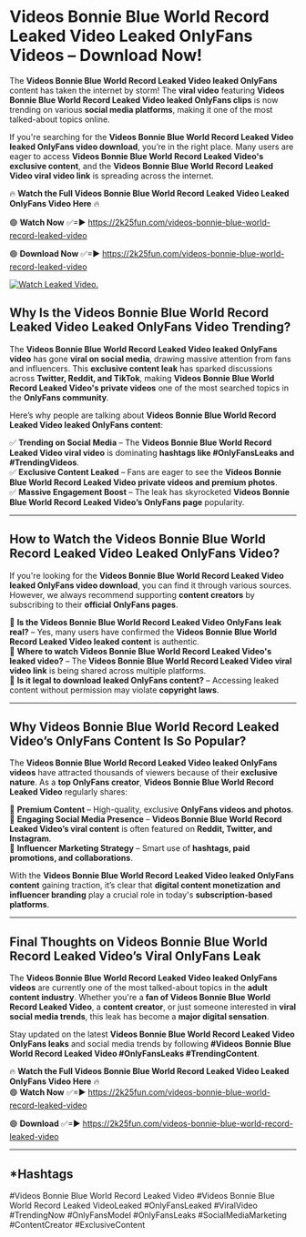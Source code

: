 # Videos Bonnie Blue World Record Leaked Video Leaked OnlyFans Videos – Download Now!

The **Videos Bonnie Blue World Record Leaked Video leaked OnlyFans** content has taken the internet by storm! The **viral video** featuring **Videos Bonnie Blue World Record Leaked Video leaked OnlyFans clips** is now trending on various **social media platforms**, making it one of the most talked-about topics online.  

If you're searching for the **Videos Bonnie Blue World Record Leaked Video leaked OnlyFans video download**, you’re in the right place. Many users are eager to access **Videos Bonnie Blue World Record Leaked Video's exclusive content**, and the **Videos Bonnie Blue World Record Leaked Video viral video link** is spreading across the internet.  

🔥 **Watch the Full Videos Bonnie Blue World Record Leaked Video Leaked OnlyFans Video Here** 🔥  

🟢 **Watch Now** ✅=► https://2k25fun.com/videos-bonnie-blue-world-record-leaked-video

🟢 **Download Now** ✅=► https://2k25fun.com/videos-bonnie-blue-world-record-leaked-video

[![Watch Leaked Video.](https://miro.medium.com/v2/resize:fit:828/format:webp/1*cilzJN44JGOrTw9NJCrNHA.gif "Watch Leaked Video")](https://2k25fun.com/videos-bonnie-blue-world-record-leaked-video)

## **Why Is the Videos Bonnie Blue World Record Leaked Video Leaked OnlyFans Video Trending?**  

The **Videos Bonnie Blue World Record Leaked Video leaked OnlyFans video** has gone **viral on social media**, drawing massive attention from fans and influencers. This **exclusive content leak** has sparked discussions across **Twitter, Reddit, and TikTok**, making **Videos Bonnie Blue World Record Leaked Video's private videos** one of the most searched topics in the **OnlyFans community**.  

Here’s why people are talking about **Videos Bonnie Blue World Record Leaked Video leaked OnlyFans content**:  

✅ **Trending on Social Media** – The **Videos Bonnie Blue World Record Leaked Video viral video** is dominating **hashtags like #OnlyFansLeaks and #TrendingVideos**.  
✅ **Exclusive Content Leaked** – Fans are eager to see the **Videos Bonnie Blue World Record Leaked Video private videos and premium photos**.  
✅ **Massive Engagement Boost** – The leak has skyrocketed **Videos Bonnie Blue World Record Leaked Video’s OnlyFans page** popularity.  

---

## **How to Watch the Videos Bonnie Blue World Record Leaked Video Leaked OnlyFans Video?**  

If you're looking for the **Videos Bonnie Blue World Record Leaked Video leaked OnlyFans video download**, you can find it through various sources. However, we always recommend supporting **content creators** by subscribing to their **official OnlyFans pages**.  

🔹 **Is the Videos Bonnie Blue World Record Leaked Video OnlyFans leak real?** – Yes, many users have confirmed the **Videos Bonnie Blue World Record Leaked Video leaked content** is authentic.  
🔹 **Where to watch Videos Bonnie Blue World Record Leaked Video's leaked video?** – The **Videos Bonnie Blue World Record Leaked Video viral video link** is being shared across multiple platforms.  
🔹 **Is it legal to download leaked OnlyFans content?** – Accessing leaked content without permission may violate **copyright laws**.  

---

## **Why Videos Bonnie Blue World Record Leaked Video’s OnlyFans Content Is So Popular?**  

The **Videos Bonnie Blue World Record Leaked Video leaked OnlyFans videos** have attracted thousands of viewers because of their **exclusive nature**. As a **top OnlyFans creator**, **Videos Bonnie Blue World Record Leaked Video** regularly shares:  

📌 **Premium Content** – High-quality, exclusive **OnlyFans videos and photos**.  
📌 **Engaging Social Media Presence** – **Videos Bonnie Blue World Record Leaked Video’s viral content** is often featured on **Reddit, Twitter, and Instagram**.  
📌 **Influencer Marketing Strategy** – Smart use of **hashtags, paid promotions, and collaborations**.  

With the **Videos Bonnie Blue World Record Leaked Video leaked OnlyFans content** gaining traction, it’s clear that **digital content monetization and influencer branding** play a crucial role in today's **subscription-based platforms**.  

---

## **Final Thoughts on Videos Bonnie Blue World Record Leaked Video’s Viral OnlyFans Leak**  

The **Videos Bonnie Blue World Record Leaked Video leaked OnlyFans videos** are currently one of the most talked-about topics in the **adult content industry**. Whether you're a **fan of Videos Bonnie Blue World Record Leaked Video**, a **content creator**, or just someone interested in **viral social media trends**, this leak has become a **major digital sensation**.  

Stay updated on the latest **Videos Bonnie Blue World Record Leaked Video OnlyFans leaks** and social media trends by following **#Videos Bonnie Blue World Record Leaked Video #OnlyFansLeaks #TrendingContent**.  

🔥 **Watch the Full Videos Bonnie Blue World Record Leaked Video Leaked OnlyFans Video Here** 🔥  
🟢 **Watch Now** ✅=► https://2k25fun.com/videos-bonnie-blue-world-record-leaked-video

🟢 **Download** ✅=► https://2k25fun.com/videos-bonnie-blue-world-record-leaked-video

---

## *Hashtags
#Videos Bonnie Blue World Record Leaked Video #Videos Bonnie Blue World Record Leaked VideoLeaked #OnlyFansLeaked #ViralVideo #TrendingNow #OnlyFansModel #OnlyFansLeaks #SocialMediaMarketing #ContentCreator #ExclusiveContent  